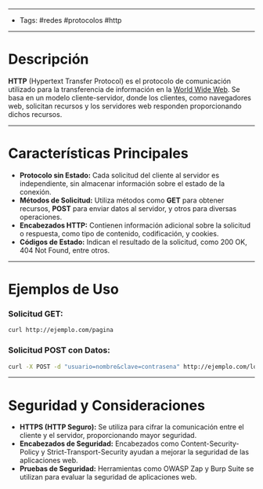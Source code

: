 ___

- Tags: #redes #protocolos #http 

___
# Descripción

**HTTP** (Hypertext Transfer Protocol) es el protocolo de comunicación utilizado para la transferencia de información en la [World Wide Web](https://es.wikipedia.org/wiki/World_Wide_Web). Se basa en un modelo cliente-servidor, donde los clientes, como navegadores web, solicitan recursos y los servidores web responden proporcionando dichos recursos.

___
# Características Principales

- **Protocolo sin Estado:** Cada solicitud del cliente al servidor es independiente, sin almacenar información sobre el estado de la conexión.
- **Métodos de Solicitud:** Utiliza métodos como **GET** para obtener recursos, **POST** para enviar datos al servidor, y otros para diversas operaciones.
- **Encabezados HTTP:** Contienen información adicional sobre la solicitud o respuesta, como tipo de contenido, codificación, y cookies.
- **Códigos de Estado:** Indican el resultado de la solicitud, como 200 OK, 404 Not Found, entre otros.

___
# Ejemplos de Uso

### Solicitud GET:

```bash
curl http://ejemplo.com/pagina
```

### Solicitud POST con Datos:

```bash
curl -X POST -d "usuario=nombre&clave=contrasena" http://ejemplo.com/login
```

___
# Seguridad y Consideraciones

- **HTTPS (HTTP Seguro):** Se utiliza para cifrar la comunicación entre el cliente y el servidor, proporcionando mayor seguridad.
- **Encabezados de Seguridad:** Encabezados como Content-Security-Policy y Strict-Transport-Security ayudan a mejorar la seguridad de las aplicaciones web.
- **Pruebas de Seguridad:** Herramientas como OWASP Zap y Burp Suite se utilizan para evaluar la seguridad de aplicaciones web.

